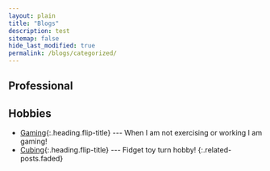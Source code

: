 ```yaml
---
layout: plain
title: "Blogs"
description: test
sitemap: false
hide_last_modified: true
permalink: /blogs/categorized/
---
```


## Professional



## Hobbies
* [Gaming]{:.heading.flip-title} --- When I am not exercising or working I am gaming!
* [Cubing]{:.heading.flip-title} --- Fidget toy turn hobby!
{:.related-posts.faded}


[Gaming]: /gaming/
[Cubing]: /cubing/
